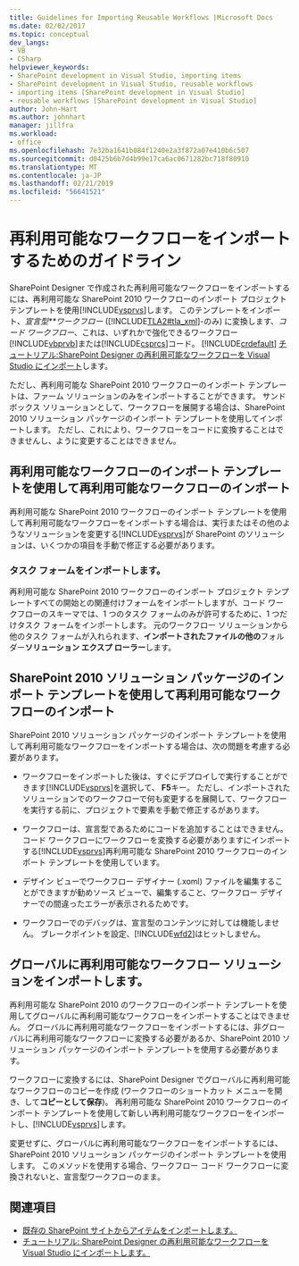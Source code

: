 ```yaml
---
title: Guidelines for Importing Reusable Workflows |Microsoft Docs
ms.date: 02/02/2017
ms.topic: conceptual
dev_langs:
- VB
- CSharp
helpviewer_keywords:
- SharePoint development in Visual Studio, importing items
- SharePoint development in Visual Studio, reusable workflows
- importing items [SharePoint development in Visual Studio]
- reusable workflows [SharePoint development in Visual Studio]
author: John-Hart
ms.author: johnhart
manager: jillfra
ms.workload:
- office
ms.openlocfilehash: 7e32ba1641b084f1240e2a3f872a07e410b6c507
ms.sourcegitcommit: d0425b6b7d4b99e17ca6ac0671282bc718f80910
ms.translationtype: MT
ms.contentlocale: ja-JP
ms.lasthandoff: 02/21/2019
ms.locfileid: "56641521"
---
```

# <a name="guidelines-for-importing-reusable-workflows"></a>再利用可能なワークフローをインポートするためのガイドライン
  SharePoint Designer で作成された再利用可能なワークフローをインポートするには、再利用可能な SharePoint 2010 ワークフローのインポート プロジェクト テンプレートを使用[!INCLUDE[vsprvs](../sharepoint/includes/vsprvs-md.md)]します。 このテンプレートをインポート、*宣言型**ワークフロー* ([!INCLUDE[TLA2#tla_xml](../sharepoint/includes/tla2sharptla-xml-md.md)]-のみ) に変換します、*コード ワークフロー*、これは、いずれかで強化できるワークフロー[!INCLUDE[vbprvb](../sharepoint/includes/vbprvb-md.md)]または[!INCLUDE[csprcs](../sharepoint/includes/csprcs-md.md)]コード。 [!INCLUDE[crdefault](../sharepoint/includes/crdefault-md.md)] [チュートリアル:SharePoint Designer の再利用可能なワークフローを Visual Studio にインポート](../sharepoint/walkthrough-import-a-sharepoint-designer-reusable-workflow-into-visual-studio.md)します。

 ただし、再利用可能な SharePoint 2010 ワークフローのインポート テンプレートは、ファーム ソリューションのみをインポートすることができます。 サンド ボックス ソリューションとして、ワークフローを展開する場合は、SharePoint 2010 ソリューション パッケージのインポート テンプレートを使用してインポートします。 ただし、これにより、ワークフローをコードに変換することはできませんし、ように変更することはできません。

## <a name="import-reusable-workflows-by-using-the-import-reusable-workflow-template"></a>再利用可能なワークフローのインポート テンプレートを使用して再利用可能なワークフローのインポート
 再利用可能な SharePoint 2010 ワークフローのインポート テンプレートを使用して再利用可能なワークフローをインポートする場合は、実行またはその他のようなソリューションを変更する[!INCLUDE[vsprvs](../sharepoint/includes/vsprvs-md.md)]が SharePoint のソリューションは、いくつかの項目を手動で修正する必要があります。

### <a name="import-task-forms"></a>タスク フォームをインポートします。
 再利用可能な SharePoint 2010 ワークフローのインポート プロジェクト テンプレートすべての開始との関連付けフォームをインポートしますが、コード ワークフローのスキーマでは、1 つのタスク フォームのみが許可するために、1 つだけタスク フォームをインポートします。 元のワークフロー ソリューションから他のタスク フォームが入れられます、**インポートされたファイルの他の**フォルダー**ソリューション エクスプ ローラー**します。

## <a name="import-reusable-workflows-by-using-the-import-sharepoint-2010-solution-package-template"></a>SharePoint 2010 ソリューション パッケージのインポート テンプレートを使用して再利用可能なワークフローのインポート
 SharePoint 2010 ソリューション パッケージのインポート テンプレートを使用して再利用可能なワークフローをインポートする場合は、次の問題を考慮する必要があります。

-   ワークフローをインポートした後は、すぐにデプロイしで実行することができます[!INCLUDE[vsprvs](../sharepoint/includes/vsprvs-md.md)]を選択して、 **F5**キー。 ただし、インポートされたソリューションでのワークフローで何も変更するを展開して、ワークフローを実行する前に、プロジェクトで要素を手動で修正するがあります。

-   ワークフローは、宣言型であるためにコードを追加することはできません。 コード ワークフローにワークフローを変換する必要がありますにインポートする[!INCLUDE[vsprvs](../sharepoint/includes/vsprvs-md.md)]再利用可能な SharePoint 2010 ワークフローのインポート テンプレートを使用しています。

-   デザイン ビューでワークフロー デザイナー (.xoml) ファイルを編集することができますが勧めソース ビューで、編集すること、ワークフロー デザイナーでの間違ったエラーが表示されるためです。

-   ワークフローでのデバッグは、宣言型のコンテンツに対しては機能しません。 ブレークポイントを設定、[!INCLUDE[wfd2](../sharepoint/includes/wfd2-md.md)]はヒットしません。

## <a name="import-globally-reusable-workflow-solutions"></a>グローバルに再利用可能なワークフロー ソリューションをインポートします。
 再利用可能な SharePoint 2010 のワークフローのインポート テンプレートを使用してグローバルに再利用可能なワークフローをインポートすることはできません。 グローバルに再利用可能なワークフローをインポートするには、非グローバルに再利用可能なワークフローに変換する必要があるか、SharePoint 2010 ソリューション パッケージのインポート テンプレートを使用する必要があります。

 ワークフローに変換するには、SharePoint Designer でグローバルに再利用可能なワークフローのコピーを作成 (ワークフローのショートカット メニューを開き、して**コピーとして保存**)。 再利用可能な SharePoint 2010 ワークフローのインポート テンプレートを使用して新しい再利用可能なワークフローをインポートし、[!INCLUDE[vsprvs](../sharepoint/includes/vsprvs-md.md)]します。

 変更せずに、グローバルに再利用可能なワークフローをインポートするには、SharePoint 2010 ソリューション パッケージのインポート テンプレートを使用します。 このメソッドを使用する場合、ワークフロー コード ワークフローに変換されないと、宣言型ワークフローのまま。

## <a name="see-also"></a>関連項目
- [既存の SharePoint サイトからアイテムをインポートします。](../sharepoint/importing-items-from-an-existing-sharepoint-site.md)
- [チュートリアル: SharePoint Designer の再利用可能なワークフローを Visual Studio にインポートします。](../sharepoint/walkthrough-import-a-sharepoint-designer-reusable-workflow-into-visual-studio.md)
